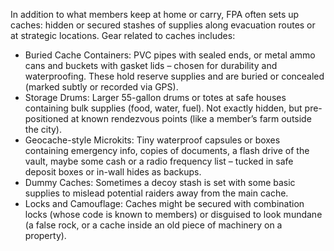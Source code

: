 In addition to what members keep at home or carry, FPA often sets up caches: hidden or secured stashes of supplies along evacuation routes or at strategic locations. Gear related to caches includes:  
- Buried Cache Containers: PVC pipes with sealed ends, or metal ammo cans and buckets with gasket lids – chosen for durability and waterproofing. These hold reserve supplies and are buried or concealed (marked subtly or recorded via GPS).  
- Storage Drums: Larger 55-gallon drums or totes at safe houses containing bulk supplies (food, water, fuel). Not exactly hidden, but pre-positioned at known rendezvous points (like a member’s farm outside the city).  
- Geocache-style Microkits: Tiny waterproof capsules or boxes containing emergency info, copies of documents, a flash drive of the vault, maybe some cash or a radio frequency list – tucked in safe deposit boxes or in-wall hides as backups.  
- Dummy Caches: Sometimes a decoy stash is set with some basic supplies to mislead potential raiders away from the main cache.  
- Locks and Camouflage: Caches might be secured with combination locks (whose code is known to members) or disguised to look mundane (a false rock, or a cache inside an old piece of machinery on a property).